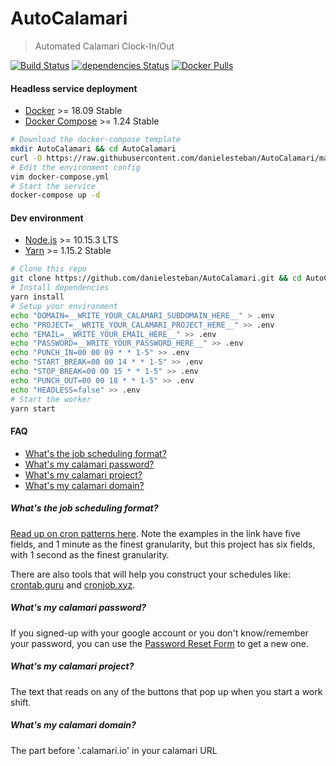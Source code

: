 AutoCalamari
===

> Automated Calamari Clock-In/Out

[![Build Status](https://travis-ci.org/danielesteban/AutoCalamari.svg?branch=master)](https://travis-ci.org/danielesteban/AutoCalamari)
[![dependencies Status](https://david-dm.org/danielesteban/AutoCalamari/status.svg)](https://david-dm.org/danielesteban/AutoCalamari)
[![Docker Pulls](https://img.shields.io/docker/pulls/danigatunes/autocalamari.svg)](https://hub.docker.com/r/danigatunes/autocalamari)


#### Headless service deployment

 * [Docker](https://hub.docker.com/search/?type=edition&offering=community) >= 18.09 Stable
 * [Docker Compose](https://docs.docker.com/compose/install/) >= 1.24 Stable

```bash
# Download the docker-compose template
mkdir AutoCalamari && cd AutoCalamari 
curl -O https://raw.githubusercontent.com/danielesteban/AutoCalamari/master/docker-compose.yml
# Edit the environment config
vim docker-compose.yml
# Start the service
docker-compose up -d
```

#### Dev environment

 * [Node.js](https://nodejs.org/en/download/) >= 10.15.3 LTS
 * [Yarn](https://yarnpkg.com/en/docs/install) >= 1.15.2 Stable

```bash
# Clone this repo
git clone https://github.com/danielesteban/AutoCalamari.git && cd AutoCalamari
# Install dependencies
yarn install
# Setup your environment
echo "DOMAIN=__WRITE_YOUR_CALAMARI_SUBDOMAIN_HERE__" > .env
echo "PROJECT=__WRITE_YOUR_CALAMARI_PROJECT_HERE__" >> .env
echo "EMAIL=__WRITE_YOUR_EMAIL_HERE__" >> .env
echo "PASSWORD=__WRITE_YOUR_PASSWORD_HERE__" >> .env
echo "PUNCH_IN=00 00 09 * * 1-5" >> .env
echo "START_BREAK=00 00 14 * * 1-5" >> .env
echo "STOP_BREAK=00 00 15 * * 1-5" >> .env
echo "PUNCH_OUT=00 00 18 * * 1-5" >> .env
echo "HEADLESS=false" >> .env
# Start the worker
yarn start
```

#### FAQ

 * [What's the job scheduling format?](#whats-the-job-scheduling-format)
 * [What's my calamari password?](#whats-my-calamari-password)
 * [What's my calamari project?](#whats-my-calamari-project)
 * [What's my calamari domain?](#whats-my-calamari-domain)

##### What's the job scheduling format?

[Read up on cron patterns here](http://crontab.org/). Note the examples in the link have five fields, and 1 minute as the finest granularity, but this project has six fields, with 1 second as the finest granularity.

There are also tools that will help you construct your schedules like: [crontab.guru](https://crontab.guru/) and [cronjob.xyz](https://cronjob.xyz/).

##### What's my calamari password?

If you signed-up with your google account or you don't know/remember your password, you can use the [Password Reset Form](https://app.calamari.io/o/remind-password) to get a new one.

##### What's my calamari project?

The text that reads on any of the buttons that pop up when you start a work shift.

##### What's my calamari domain?

The part before '.calamari.io' in your calamari URL
